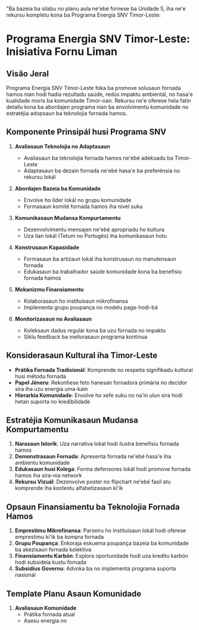 "Ba bazeia ba silabu no planu aula ne'ebé fornese ba Unidade 5, iha ne'e rekursu kompletu kona ba Programa Energia SNV Timor-Leste:

# Programa Energia SNV Timor-Leste: Inisiativa Fornu Liman

## Visão Jeral

Programa Energia SNV Timor-Leste foka ba promove solusaun fornada hamos nian hodi hadia rezultadu saúde, redús impaktu ambientál, no hasa'e kualidade moris ba komunidade Timor-oan. Rekursu ne'e oferese hela fatin detallu kona ba abordajen programa nian ba envolvimentu komunidade no estratéjia adopsaun ba teknolojia fornada hamos.

## Komponente Prinsipál husi Programa SNV

1. **Avaliasaun Teknolojia no Adaptasaun**
   - Avaliasaun ba teknolojia fornada hamos ne'ebé adekuadu ba Timor-Leste
   - Adaptasaun ba dezain fornada ne'ebé hasa'e ba preferénsia no rekursu lokál

2. **Abordajen Bazeia ba Komunidade**
   - Envolve ho líder lokál no grupu komunidade
   - Formasaun komité fornada hamos iha nível suku

3. **Komunikasaun Mudansa Kompurtamentu**
   - Dezenvolvimentu mensajen ne'ebé apropriadu ho kultura
   - Uza lian lokál (Tetum no Portugés) iha komunikasaun hotu

4. **Konstrusaun Kapasidade**
   - Formasaun ba artizaun lokál iha konstrusaun no manutensaun fornada
   - Edukasaun ba trabalhador saúde komunidade kona ba benefísiu fornada hamos

5. **Mekanizmu Finansiamentu**
   - Kolaborasaun ho instituisaun mikrofinansa
   - Implementa grupu poupança no modelu paga-hodi-bá

6. **Monitorizasaun no Avaliasaun**
   - Koleksaun dadus regulár kona ba uzu fornada no impaktu
   - Siklu feedback ba mellorasaun programa kontinua

## Konsiderasaun Kultural iha Timor-Leste

- **Prátika Fornada Tradisionál**: Komprende no respeita signifikadu kultural husi métodu fornada
- **Papel Jéneru**: Rekonhese feto hanesan fornadora primária no decidor sira iha uzu energia uma-kain
- **Hierarkia Komunidade**: Envolve ho xefe suku no na'in ulun sira hodi hetan suporta no kredibilidade

## Estratéjia Komunikasaun Mudansa Kompurtamentu

1. **Narasaun Istorik**: Uza narrativa lokal hodi ilustra benefísiu fornada hamos
2. **Demonstrasaun Fornada**: Apresenta fornada ne'ebé hasa'e iha ambientu komunidade
3. **Edukasaun husi Kolega**: Forma defensores lokál hodi promove fornada hamos iha sira-nia network
4. **Rekursu Vizuál**: Dezenvolve poster no flipchart ne'ebé fasil atu komprende iha kontestu alfabetizasaun ki'ik

## Opsaun Finansiamentu ba Teknolojia Fornada Hamos

1. **Emprestimu Mikrofinansa**: Parseiru ho instituisaun lokál hodi oferese emprestimu ki'ik ba kompra fornada
2. **Grupu Poupança**: Enkoraja eskuema poupança bazeia ba komunidade ba akezisaun fornada kolektiva
3. **Finansiamentu Karbón**: Explora oportunidade hodi uza kreditu karbón hodi subsideia kustu fornada
4. **Subsidius Governu**: Advoka ba no implementa programa suporta nasionál

## Template Planu Asaun Komunidade

1. **Avaliasaun Komunidade**
   - Prátika fornada atual
   - Asesu energia no